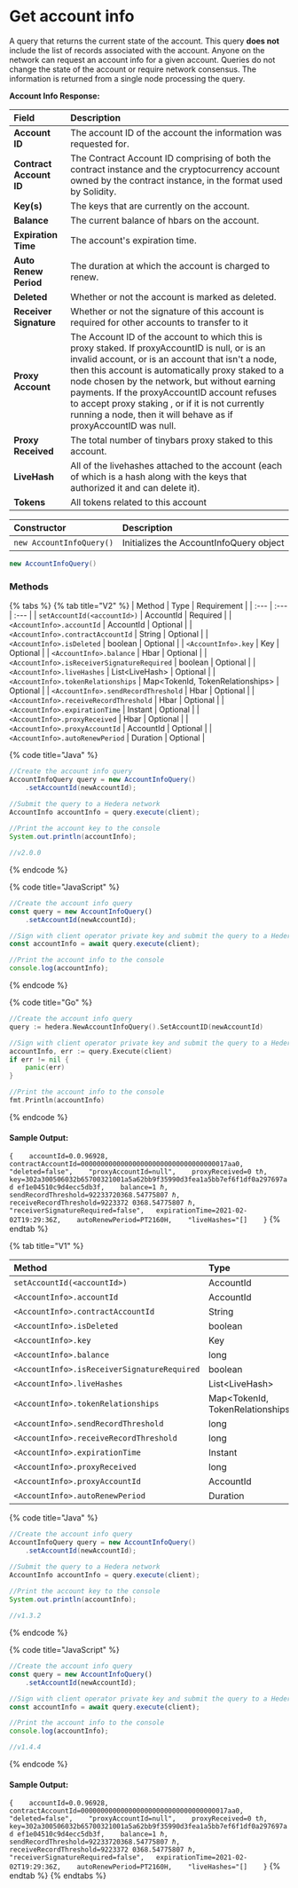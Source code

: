 # Get account info

A query that returns the current state of the account. This query **does not** include the list of records associated with the account. Anyone on the network can request an account info for a given account.  Queries do not change the state of the account or require network consensus. The information is returned from a single node processing the query.

**Account Info Response:**

| Field | Description |
| :--- | :--- |
| **Account ID** | The account ID of the account the information was requested for. |
| **Contract Account ID** | The Contract Account ID comprising of both the contract instance and the cryptocurrency account owned by the contract instance, in the format used by Solidity. |
| **Key\(s\)** | The keys that are currently on the account. |
| **Balance** | The current balance of hbars on the account. |
| **Expiration Time** | The account's expiration time. |
| **Auto Renew Period** | The duration at which the account is charged to renew. |
| **Deleted** | Whether or not the account is marked as deleted. |
| **Receiver Signature** | Whether or not the signature of this account is required for other accounts to transfer to it |
| **Proxy Account** | The Account ID of the account to which this is proxy staked. If proxyAccountID is null, or is an invalid account, or is an account that isn't a node, then this account is automatically proxy staked to a node chosen by the network, but without earning payments. If the proxyAccountID account refuses to accept proxy staking , or if it is not currently running a node, then it will behave as if proxyAccountID was null.  |
| **Proxy Received**  | The total number of tinybars proxy staked to this account.  |
| **LiveHash** | All of the livehashes attached to the account \(each of which is a hash along with the keys that authorized it and can delete it\).  |
| **Tokens** | All tokens related to this account |

| Constructor | Description |
| :--- | :--- |
| `new AccountInfoQuery()` | Initializes the AccountInfoQuery object |

```java
new AccountInfoQuery()
```

### Methods

{% tabs %}
{% tab title="V2" %}
| Method | Type | Requirement |
| :--- | :--- | :--- |
| `setAccountId(<accountId>)` | AccountId | Required |
| `<AccountInfo>.accountId` | AccountId | Optional |
| `<AccountInfo>.contractAccountId` | String | Optional |
| `<AccountInfo>.isDeleted` | boolean | Optional |
| `<AccountInfo>.key` | Key | Optional |
| `<AccountInfo>.balance` | Hbar | Optional |
| `<AccountInfo>.isReceiverSignatureRequired` | boolean | Optional |
| `<AccountInfo>.liveHashes` | List&lt;LiveHash&gt; | Optional |
| `<AccountInfo>.tokenRelationships` | Map&lt;TokenId, TokenRelationships&gt; | Optional |
| `<AccountInfo>.sendRecordThreshold` | Hbar | Optional |
| `<AccountInfo>.receiveRecordThreshold` | Hbar | Optional |
| `<AccountInfo>.expirationTime` | Instant | Optional |
| `<AccountInfo>.proxyReceived` | Hbar | Optional |
| `<AccountInfo>.proxyAccountId` | AccountId | Optional |
| `<AccountInfo>.autoRenewPeriod` | Duration | Optional |

{% code title="Java" %}
```java
//Create the account info query
AccountInfoQuery query = new AccountInfoQuery()
    .setAccountId(newAccountId);

//Submit the query to a Hedera network
AccountInfo accountInfo = query.execute(client);
    
//Print the account key to the console
System.out.println(accountInfo);

//v2.0.0
```
{% endcode %}

{% code title="JavaScript" %}
```javascript
//Create the account info query
const query = new AccountInfoQuery()
    .setAccountId(newAccountId);

//Sign with client operator private key and submit the query to a Hedera network
const accountInfo = await query.execute(client);

//Print the account info to the console
console.log(accountInfo);
```
{% endcode %}

{% code title="Go" %}
```go
//Create the account info query
query := hedera.NewAccountInfoQuery().SetAccountID(newAccountId)

//Sign with client operator private key and submit the query to a Hedera network
accountInfo, err := query.Execute(client)
if err != nil {
    panic(err)
}

//Print the account info to the console
fmt.Println(accountInfo)
```
{% endcode %}

#### Sample Output:

`{   
     accountId=0.0.96928,   
     contractAccountId=0000000000000000000000000000000000017aa0,   
     "deleted=false",   
     "proxyAccountId=null",   
     proxyReceived=0 tℏ,       
     key=302a300506032b65700321001a5a62bb9f35990d3fea1a5bb7ef6f1df0a297697ad ef1e04510c9d4ecc5db3f,   
     balance=1 ℏ,   
     sendRecordThreshold=92233720368.54775807 ℏ,  
     receiveRecordThreshold=9223372 0368.54775807 ℏ,   
     "receiverSignatureRequired=false",  
     expirationTime=2021-02-02T19:29:36Z,   
     autoRenewPeriod=PT2160H,   
     "liveHashes="[]   
}`
{% endtab %}

{% tab title="V1" %}


| Method | Type | Requirement |
| :--- | :--- | :--- |
| `setAccountId(<accountId>)` | AccountId | Required |
| `<AccountInfo>.accountId` | AccountId | Optional |
| `<AccountInfo>.contractAccountId` | String | Optional |
| `<AccountInfo>.isDeleted` | boolean | Optional |
| `<AccountInfo>.key` | Key | Optional |
| `<AccountInfo>.balance` | long | Optional |
| `<AccountInfo>.isReceiverSignatureRequired` | boolean | Optional |
| `<AccountInfo>.liveHashes` | List&lt;LiveHash&gt; | Optional |
| `<AccountInfo>.tokenRelationships` | Map&lt;TokenId, TokenRelationships&gt; | Optional |
| `<AccountInfo>.sendRecordThreshold` | long | Optional |
| `<AccountInfo>.receiveRecordThreshold` | long | Optional |
| `<AccountInfo>.expirationTime` | Instant | Optional |
| `<AccountInfo>.proxyReceived` | long | Optional |
| `<AccountInfo>.proxyAccountId` | AccountId | Optional |
| `<AccountInfo>.autoRenewPeriod` | Duration | Optional |

{% code title="Java" %}
```java
//Create the account info query
AccountInfoQuery query = new AccountInfoQuery()
    .setAccountId(newAccountId);

//Submit the query to a Hedera network
AccountInfo accountInfo = query.execute(client);
    
//Print the account key to the console
System.out.println(accountInfo);

//v1.3.2
```
{% endcode %}

{% code title="JavaScript" %}
```javascript
//Create the account info query
const query = new AccountInfoQuery()
    .setAccountId(newAccountId);

//Sign with client operator private key and submit the query to a Hedera network
const accountInfo = await query.execute(client);

//Print the account info to the console
console.log(accountInfo);

//v1.4.4
```
{% endcode %}

#### Sample Output:

`{   
     accountId=0.0.96928,   
     contractAccountId=0000000000000000000000000000000000017aa0,   
     "deleted=false",   
     "proxyAccountId=null",   
     proxyReceived=0 tℏ,       
     key=302a300506032b65700321001a5a62bb9f35990d3fea1a5bb7ef6f1df0a297697ad ef1e04510c9d4ecc5db3f,   
     balance=1 ℏ,   
     sendRecordThreshold=92233720368.54775807 ℏ,  
     receiveRecordThreshold=9223372 0368.54775807 ℏ,   
     "receiverSignatureRequired=false",  
     expirationTime=2021-02-02T19:29:36Z,   
     autoRenewPeriod=PT2160H,   
     "liveHashes="[]   
}`
{% endtab %}
{% endtabs %}

